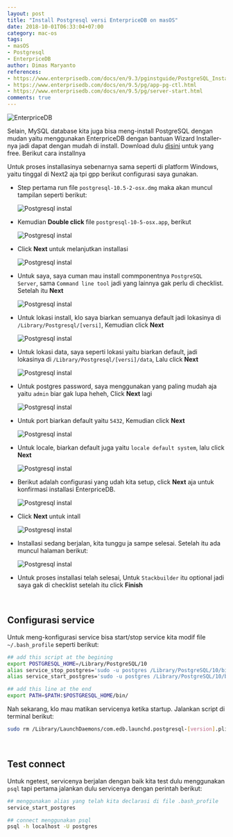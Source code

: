 ```yaml
---
layout: post
title: "Install Postgresql versi EnterpriceDB on masOS"
date: 2018-10-01T06:33:04+07:00
category: mac-os
tags: 
- masOS
- Postgresql
- EnterpriceDB
author: Dimas Maryanto
references:
- https://www.enterprisedb.com/docs/en/9.3/pginstguide/PostgreSQL_Installation_Guide-07.htm#TopOfPage
- https://www.enterprisedb.com/docs/en/9.5/pg/app-pg-ctl.html
- https://www.enterprisedb.com/docs/en/9.5/pg/server-start.html
comments: true
---
```


![EnterpriceDB]({{site.baseurl}}/assets/img/posts/postgresql-on-macos/edb-logo.jpeg)

Selain, MySQL database kita juga bisa meng-install PostgreSQL dengan mudan yaitu menggunakan EnterpriceDB dengan bantuan Wizard Installer-nya jadi dapat dengan mudah di install. Download dulu [disini](https://www.enterprisedb.com/downloads/postgres-postgresql-downloads) untuk yang free. Berikut cara installnya

<!--more-->

Untuk proses installasinya sebenarnya sama seperti di platform Windows, yaitu tinggal di Next2 aja tpi gpp berikut configurasi saya gunakan.

- Step pertama run file `postgresql-10.5-2-osx.dmg` maka akan muncul tampilan seperti berikut:

    ![Postgresql instal]({{site.baseurl}}/assets/img/posts/postgresql-on-macos/postgresql-package.png)

- Kemudian **Double click** file `postgresql-10-5-osx.app`, berikut

    ![Postgresql instal]({{site.baseurl}}/assets/img/posts/postgresql-on-macos/postgresql-setup.png)

- Click **Next** untuk melanjutkan installasi

    ![Postgresql instal]({{site.baseurl}}/assets/img/posts/postgresql-on-macos/postgresql-set-components.png)

- Untuk saya, saya cuman mau install commponentnya `PostgreSQL Server`, sama `Command line tool` jadi yang lainnya gak perlu di checklist. Setelah itu **Next**

    ![Postgresql instal]({{site.baseurl}}/assets/img/posts/postgresql-on-macos/postgresql-set-location.png)

- Untuk lokasi install, klo saya biarkan semuanya default jadi lokasinya di `/Library/Postgresql/[versi]`, Kemudian click **Next**

    ![Postgresql instal]({{site.baseurl}}/assets/img/posts/postgresql-on-macos/postgresql-set-data-location.png)

- Untuk lokasi data, saya seperti lokasi yaitu biarkan default, jadi lokasinya di `/Library/Postgresql/[versi]/data`, Lalu click **Next**

    ![Postgresql instal]({{site.baseurl}}/assets/img/posts/postgresql-on-macos/postgresql-set-postgres-password.png)

- Untuk postgres password, saya menggunakan yang paling mudah aja yaitu `admin` biar gak lupa heheh, Click **Next** lagi

    ![Postgresql instal]({{site.baseurl}}/assets/img/posts/postgresql-on-macos/postgresql-set-port.png)

- Untuk port biarkan default yaitu `5432`, Kemudian click **Next**

    ![Postgresql instal]({{site.baseurl}}/assets/img/posts/postgresql-on-macos/postgrasql-set-locale.png)

- Untuk locale, biarkan default juga yaitu `locale default system`, lalu click **Next** 

    ![Postgresql instal]({{site.baseurl}}/assets/img/posts/postgresql-on-macos/postgresql-install-summary.png)

- Berikut adalah configurasi yang udah kita setup, click **Next** aja untuk konfirmasi installasi EnterpriceDB.

    ![Postgresql instal]({{site.baseurl}}/assets/img/posts/postgresql-on-macos/postgresql-install-ready.png)

- Click **Next** untuk intall

    ![Postgresql instal]({{site.baseurl}}/assets/img/posts/postgresql-on-macos/postgresql-install-loading.png)

- Installasi sedang berjalan, kita tunggu ja sampe selesai. Setelah itu ada muncul halaman berikut:

    ![Postgresql instal]({{site.baseurl}}/assets/img/posts/postgresql-on-macos/postgresql-install-finish.png)

- Untuk proses installasi telah selesai, Untuk `Stackbuilder` itu optional jadi saya gak di checklist setelah itu click **Finish** 

<br/>


## Configurasi service

Untuk meng-konfigurasi service bisa start/stop service kita modif file `~/.bash_profile` seperti berikut:

```bash
## add this script at the begining
export POSTGRESQL_HOME=/Library/PostgreSQL/10
alias service_stop_postgres='sudo -u postgres /Library/PostgreSQL/10/bin/pg_ctl -D /Library/PostgreSQL/10/data stop'
alias service_start_postgres='sudo -u postgres /Library/PostgreSQL/10/bin/pg_ctl -D /Library/PostgreSQL/10/data start'

## add this line at the end
export PATH=$PATH:$POSTGRESQL_HOME/bin/
```

Nah sekarang, klo mau matikan servicenya ketika startup. Jalankan script di terminal berikut:

```bash
sudo rm /Library/LaunchDaemons/com.edb.launchd.postgresql-[version].plist
```

<br/>

## Test connect

Untuk ngetest, servicenya berjalan dengan baik kita test dulu menggunakan `psql` tapi pertama jalankan dulu servicenya dengan perintah berikut:

```bash
## menggunakan alias yang telah kita declarasi di file .bash_profile
service_start_postgres

## connect menggunakan psql
psql -h localhost -U postgres
```

<br/>

